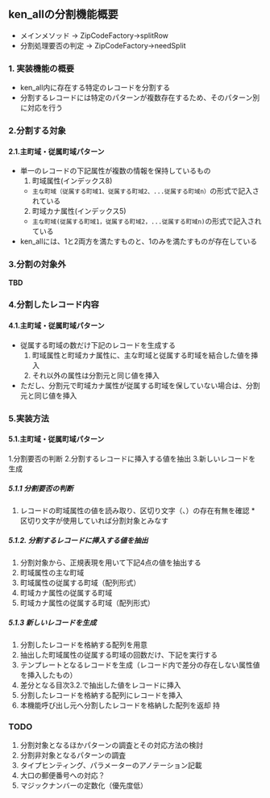 ## ken_allの分割機能概要
* メインメソッド → ZipCodeFactory->splitRow
* 分割処理要否の判定 → ZipCodeFactory->needSplit

### 1. 実装機能の概要
* ken_all内に存在する特定のレコードを分割する
* 分割するレコードには特定のパターンが複数存在するため、そのパターン別に対応を行う

### 2.分割する対象 
#### 2.1.主町域・従属町域パターン
* 単一のレコードの下記属性が複数の情報を保持しているもの
  1. 町域属性(インデックス8)
    * `主な町域（従属する町域1、従属する町域2、...従属する町域n）`の形式で記入されている
  2. 町域カナ属性(インデックス5)
    * `主な町域(従属する町域1，従属する町域2，...従属する町域n)`の形式で記入されている
* ken_allには、1と2両方を満たすものと、1のみを満たすものが存在している

### 3.分割の対象外
__TBD__

### 4.分割したレコード内容
#### 4.1.主町域・従属町域パターン
* 従属する町域の数だけ下記のレコードを生成する
  1. 町域属性と町域カナ属性に、主な町域と従属する町域を結合した値を挿入
  2. それ以外の属性は分割元と同じ値を挿入
* ただし、分割元で町域カナ属性が従属する町域を保していない場合は、分割元と同じ値を挿入

### 5.実装方法
#### 5.1.主町域・従属町域パターン
1.分割要否の判断
2.分割するレコードに挿入する値を抽出
3.新しいレコードを生成
##### 5.1.1 分割要否の判断
  1. レコードの町域属性の値を読み取り、区切り文字（、）の存在有無を確認
    * 区切り文字が使用していれば分割対象とみなす
##### 5.1.2. 分割するレコードに挿入する値を抽出
1. 分割対象から、正規表現を用いて下記4点の値を抽出する
  1. 町域属性の主な町域
  2. 町域属性の従属する町域（配列形式）
  3. 町域カナ属性の従属する町域
  4. 町域カナ属性の従属する町域（配列形式）

##### 5.1.3 新しいレコードを生成
1. 分割したレコードを格納する配列を用意
2. 抽出した町域属性の従属する町域の回数だけ、下記を実行する
  1. テンプレートとなるレコードを生成（レコード内で差分の存在しない属性値を挿入したもの）
  2. 差分となる目次3.2.で抽出した値をレコードに挿入
  3. 分割したレコードを格納する配列にレコードを挿入
2. 本機能呼び出し元へ分割したレコードを格納した配列を返却
持

### TODO
1. 分割対象となるほかパターンの調査とその対応方法の検討
2. 分割非対象となるパターンの調査
3. タイプヒンティング、パラメーターのアノテーション記載
4. 大口の郵便番号への対応？
5. マジックナンバーの定数化（優先度低）
